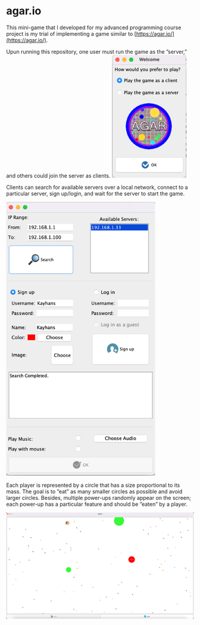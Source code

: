 # agar.io

This mini-game that I developed for my advanced programming course project is my trial of implementing a game similar to [https://agar.io/](https://agar.io/).


Upun running this repository, one user must run the game as the ”server,” and others could join the server as clients.
<img src="https://github.com/kayhan-momeni-1995/agar-io/blob/main/Sample%20pics/main%20window.png?raw=true" alt="drawing" style="width:200px;"/>







Clients can search for available servers over a local network, connect to a particular server, sign up/login, and wait for the server to start the game.

<img src="https://github.com/kayhan-momeni-1995/agar-io/blob/main/Sample%20pics/client%20settings.png?raw=true" alt="drawing" style="width:400px;"/>

Each player is represented by a circle that has a size proportional to its mass. The goal is to ”eat” as many smaller circles as possible and avoid larger circles. Besides, multiple power-ups randomly appear on the screen; each power-up has a particular feature and should be ”eaten” by a player.

<img src="https://github.com/kayhan-momeni-1995/agar-io/blob/main/Sample%20pics/Game%20environment.png?raw=true" alt="drawing" style="width:1200px;"/>


